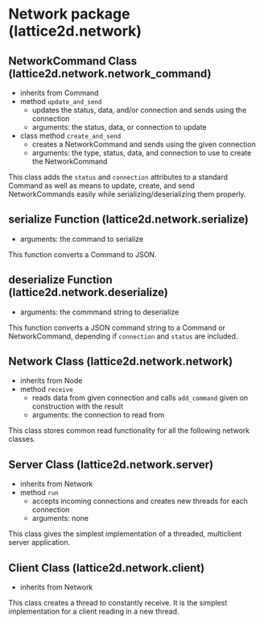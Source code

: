 # Network package (lattice2d.network)
## NetworkCommand Class (lattice2d.network.network_command)
- inherits from Command
- method `update_and_send`
	- updates the status, data, and/or connection and sends using the connection
	- arguments: the status, data, or connection to update
- class method `create_and_send`
	- creates a NetworkCommand and sends using the given connection
	- arguments: the type, status, data, and connection to use to create the NetworkCommand

This class adds the `status` and `connection` attributes to a standard Command as well as means to update, create, and send NetworkCommands easily while serializing/deserializing them properly.

## serialize Function (lattice2d.network.serialize)
- arguments: the command to serialize

This function converts a Command to JSON.

## deserialize Function (lattice2d.network.deserialize)
- arguments: the commmand string to deserialize

This function converts a JSON command string to a Command or NetworkCommand, depending if `connection` and `status` are included.

## Network Class (lattice2d.network.network)
- inherits from Node
- method `receive`
	- reads data from given connection and calls `add_command` given on construction with the result
	- arguments: the connection to read from

This class stores common read functionality for all the following network classes.

## Server Class (lattice2d.network.server)
- inherits from Network
- method `run`
	- accepts incoming connections and creates new threads for each connection
	- arguments: none

This class gives the simplest implementation of a threaded, multiclient server application.

## Client Class (lattice2d.network.client)
- inherits from Network

This class creates a thread to constantly receive.  It is the simplest implementation for a client reading in a new thread.